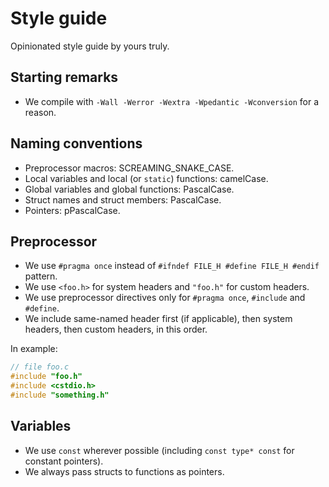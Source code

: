 # Style guide

Opinionated style guide by yours truly.

## Starting remarks
* We compile with `-Wall -Werror -Wextra -Wpedantic -Wconversion` for a reason.

## Naming conventions
* Preprocessor macros: SCREAMING_SNAKE_CASE.
* Local variables and local (or `static`) functions: camelCase.
* Global variables and global functions: PascalCase.
* Struct names and struct members: PascalCase.
* Pointers: pPascalCase.

## Preprocessor
* We use `#pragma once` instead of `#ifndef FILE_H #define FILE_H #endif` pattern.
* We use `<foo.h>` for system headers and `"foo.h"` for custom headers.
* We use preprocessor directives only for `#pragma once`, `#include` and `#define`.
* We include same-named header first (if applicable), then system headers, then custom headers, in this order.

In example:
```c
// file foo.c
#include "foo.h"
#include <cstdio.h>
#include "something.h"
```

## Variables
* We use `const` wherever possible (including `const type* const` for constant pointers).
* We always pass structs to functions as pointers.
